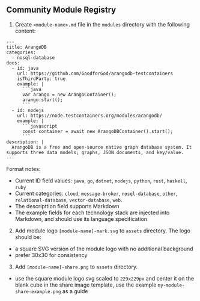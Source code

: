 ## Community Module Registry

1. Create `<module-name>.md` file in the `modules` directory with the following content:

```
---
title: ArangoDB
categories:
  - nosql-database
docs:
  - id: java
    url: https://github.com/GoodforGod/arangodb-testcontainers
    isThirdParty: true
    example: |
      ```java
      var arango = new ArangoContainer();
      arango.start();
      ```
  - id: nodejs
    url: https://node.testcontainers.org/modules/arangodb/
    example: |
      ```javascript
      const container = await new ArangoDBContainer().start();
      ```
description: |
  ArangoDB is a free and open-source native graph database system. It supports three data models; graphs, JSON documents, and key/value.
---
```

Format notes:

- Current ID field values: `java`, `go`, `dotnet`, `nodejs`, `python`, `rust`, `haskell`, `ruby`
- Current categories: `cloud`, `message-broker`, `nosql-database`, `other`, `relational-database`, `vector-database`, `web`.
- The descripttion field supports Markdown
- The example fields for each technology stack are injected into Markdown, and should use its language specification

2. Add module logo `[module-name]-mark.svg` to `assets` directory. The logo should be:
* a square SVG version of the module logo with no additional background
* prefer 30x30 for consistency

3. Add `[module-name]-share.png` to `assets` directory. 
* use the square module logo svg scaled to `229x229px` and center it on the blank cube in the share image template, 
use the example `my-module-share-example.png` as a guide
